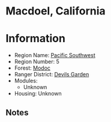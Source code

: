 
Macdoel, California
===================
  
# Information  
* Region Name: [Pacific Southwest]()  
* Region Number: 5  
* Forest: [Modoc](http://www.fs.usda.gov/modoc)  
* Ranger District: [Devils Garden]()  
* Modules:  
  - Unknown  
* Housing: Unknown  
  
## Notes

